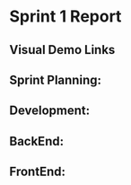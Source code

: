 # Sprint 1 Report

## Visual Demo Links

## Sprint Planning:

## Development:
   
## BackEnd:

## FrontEnd:
